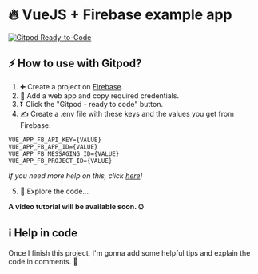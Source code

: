 # 🔥 VueJS + Firebase example app
[![Gitpod Ready-to-Code](https://img.shields.io/badge/Gitpod-ready--to--code-blue?logo=gitpod)](https://gitpod.io/#https://github.com/deinadmin/vuejs-firebase-example)



## ⚡️ How to use with Gitpod?

1. ➕ Create a project on [Firebase](https://firebase.google.com).
2. 🌟 Add a web app and copy required credentials.
3. ⏬ Click the "Gitpod - ready to code" button.
4. ✍️ Create a .env file with these keys and the values you get from Firebase:
```
VUE_APP_FB_API_KEY={VALUE}
VUE_APP_FB_APP_ID={VALUE}
VUE_APP_FB_MESSAGING_ID={VALUE}
VUE_APP_FB_PROJECT_ID={VALUE}
```
*If you need more help on this, click [here](https://www.craft.do/s/VSYQBdEsXTr6RO)!*

5. 💫 Explore the code...


**A video tutorial will be available soon. ⏰**


## ℹ️ Help in code

Once I finish this project, I'm gonna add some helpful tips and explain the code in comments. 🙂